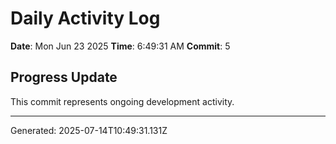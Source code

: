# Daily Activity Log

**Date**: Mon Jun 23 2025
**Time**: 6:49:31 AM
**Commit**: 5

## Progress Update

This commit represents ongoing development activity.

---
Generated: 2025-07-14T10:49:31.131Z
